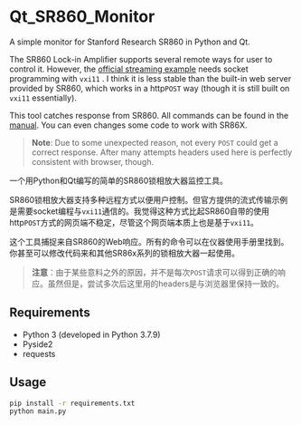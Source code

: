 # Qt_SR860_Monitor
 A simple monitor for Stanford Research SR860 in Python and Qt.

The SR860 Lock-in Amplifier supports several remote ways for user to control it. However, the [official streaming example](https://www.thinksrs.com/downloads/programs/sr86x/SR86x_StreamingExamples.zip) needs socket programming with `vxi11` . I think it is less stable than the built-in web server provided by SR860, which works in a http`POST` way (though it is still built on `vxi11` essentially).

This tool catches response from SR860. All commands can be found in the [manual](https://www.thinksrs.com/downloads/pdfs/manuals/SR860m.pdf). You can even changes some code to work with SR86X.

> **Note**: Due to some unexpected reason, not every `POST` could get a correct response. After many attempts headers used here is perfectly consistent with browser, though. 

一个用Python和Qt编写的简单的SR860锁相放大器监控工具。

SR860锁相放大器支持多种远程方式以便用户控制。但官方提供的流式传输示例是需要socket编程与`vxi11`通信的。我觉得这种方式比起SR860自带的使用http`POST`方式的网页端不稳定，尽管这个网页端本质上也是基于`vxi11`。

这个工具捕捉来自SR860的Web响应。所有的命令可以在仪器使用手册里找到。你甚至可以修改代码来和其他SR86x系列的锁相放大器一起使用。

> **注意**：由于某些意料之外的原因，并不是每次`POST`请求可以得到正确的响应。虽然但是，尝试多次后这里用的headers是与浏览器里保持一致的。

## Requirements

+ Python 3 (developed in Python 3.7.9)
+ Pyside2
+ requests

## Usage

```sh
pip install -r requirements.txt
python main.py
```